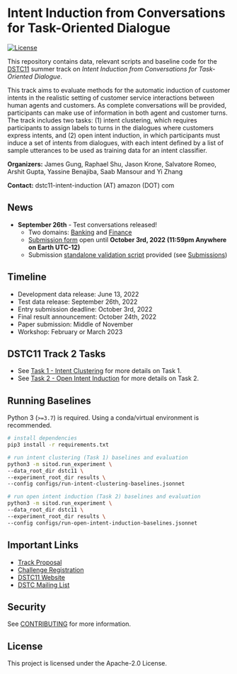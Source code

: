 # Intent Induction from Conversations for Task-Oriented Dialogue
[![License](https://img.shields.io/badge/License-Apache%202.0-blue.svg)](https://opensource.org/licenses/Apache-2.0)

This repository contains data, relevant scripts and baseline code for the [DSTC11](https://dstc11.dstc.community/)
summer track on *Intent Induction from Conversations for Task-Oriented Dialogue*.

This track aims to evaluate methods for the automatic induction of customer intents in the realistic setting of customer
service interactions between human agents and customers. As complete conversations will be provided, participants can
make use of information in both agent and customer turns. The track includes two tasks: (1) intent clustering, which
requires participants to assign labels to turns in the dialogues where customers express intents, and (2) open intent
induction, in which participants must induce a set of intents from dialogues, with each intent defined by a list of 
sample utterances to be used as training data for an intent classifier.

**Organizers:** James Gung, Raphael Shu, Jason Krone, Salvatore Romeo, Arshit Gupta, Yassine Benajiba, Saab Mansour and
Yi Zhang

**Contact:** dstc11-intent-induction (AT) amazon (DOT) com

## News
* **September 26th** - Test conversations released!
  * Two domains: [Banking](/dstc11/test-banking) and [Finance](/dstc11/test-finance)
  * [Submission form](https://forms.gle/m2NWYm22LGGyEYtn9) open until **October 3rd, 2022 (11:59pm Anywhere on Earth UTC-12)** 
  * Submission [standalone validation script](/dstc11/task1-intent-clustering.md#Submissions) provided (see [Submissions](/dstc11/task1-intent-clustering.md#Submissions))

## Timeline

* Development data release: June 13, 2022
* Test data release: September 26th, 2022
* Entry submission deadline: October 3rd, 2022
* Final result announcement: October 24th, 2022
* Paper submission: Middle of November
* Workshop: February or March 2023

## DSTC11 Track 2 Tasks
* See [Task 1 - Intent Clustering](/dstc11/task1-intent-clustering.md) for more details on Task 1.
* See [Task 2 - Open Intent Induction](/dstc11/task2-open-intent-induction.md) for more details on Task 2.

## Running Baselines

Python 3 (`>=3.7`) is required. Using a conda/virtual environment is recommended.

```bash
# install dependencies
pip3 install -r requirements.txt

# run intent clustering (Task 1) baselines and evaluation
python3 -m sitod.run_experiment \
--data_root_dir dstc11 \
--experiment_root_dir results \
--config configs/run-intent-clustering-baselines.jsonnet

# run open intent induction (Task 2) baselines and evaluation
python3 -m sitod.run_experiment \
--data_root_dir dstc11 \
--experiment_root_dir results \
--config configs/run-open-intent-induction-baselines.jsonnet
```

## Important Links

* [Track Proposal](https://drive.google.com/file/d/1itlby2Ypq3sRVtOY1alr3ygjPZZdB2TT/view)
* [Challenge Registration](https://forms.gle/e2qVGPPAhpp8Upt8A)
* [DSTC11 Website](https://dstc11.dstc.community/)
* [DSTC Mailing List](https://groups.google.com/a/dstc.community/forum/#!forum/list/join)

## Security

See [CONTRIBUTING](CONTRIBUTING.md#security-issue-notifications) for more information.

## License

This project is licensed under the Apache-2.0 License.

